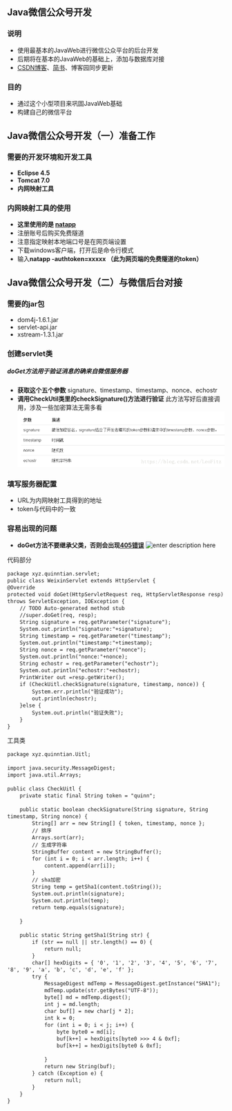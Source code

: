 ## Java微信公众号开发
### 说明
* 使用最基本的JavaWeb进行微信公众平台的后台开发
* 后期将在基本的JavaWeb的基础上，添加与数据库对接
* [CSDN博客][1]、[简书][2]、博客园同步更新
### 目的
* 通过这个小型项目来巩固JavaWeb基础
* 构建自己的微信平台
## Java微信公众号开发（一）准备工作
### 需要的开发环境和开发工具

* **Eclipse 4.5**
* **Tomcat 7.0**
* **内网映射工具**
### 内网映射工具的使用
* **这里使用的是 [natapp](https://natapp.cn/)**
*  注册账号后购买免费隧道
*  注意指定映射本地端口号是在网页端设置
*  下载windows客户端，打开后是命令行模式
*  输入**natapp -authtoken=xxxxx （此为网页端的免费隧道的token）**
## Java微信公众号开发（二）与微信后台对接
### 需要的jar包
*  dom4j-1.6.1.jar
*  servlet-api.jar
*  xstream-1.3.1.jar
### 创建servlet类
##### doGet方法用于验证消息的确来自微信服务器
* **获取这个五个参数**
signature、timestamp、timestamp、nonce、echostr
* **调用CheckUtil类里的checkSignature()方法进行验证**
此方法写好后直接调用，涉及一些加密算法无需多看
![1][3]
### 填写服务器配置
* URL为内网映射工具得到的地址
* token与代码中的一致
### 容易出现的问题
* **doGet方法不要继承父类，否则会出现[405错误](https://blog.csdn.net/leofitz/article/details/79808950)**
![enter description here][4]


代码部分
``` 
package xyz.quinntian.servlet;
public class WeixinServlet extends HttpServlet {
@Override
protected void doGet(HttpServletRequest req, HttpServletResponse resp) throws ServletException, IOException {
	// TODO Auto-generated method stub
	//super.doGet(req, resp);
	String signature = req.getParameter("signature");
	System.out.println("signature:"+signature);
	String timestamp = req.getParameter("timestamp");
	System.out.println("timestamp:"+timestamp);
	String nonce = req.getParameter("nonce");
	System.out.println("nonce:"+nonce);
	String echostr = req.getParameter("echostr");
	System.out.println("echostr:"+echostr);
	PrintWriter out =resp.getWriter();
	if (CheckUitl.checkSignature(signature, timestamp, nonce)) {
		System.err.println("验证成功");
		out.println(echostr);
	}else {
		System.out.println("验证失败");
	}
}

```
工具类
```          
package xyz.quinntian.Uitl;

import java.security.MessageDigest;
import java.util.Arrays;

public class CheckUitl {
	private static final String token = "quinn";

	public static boolean checkSignature(String signature, String timestamp, String nonce) {
		String[] arr = new String[] { token, timestamp, nonce };
		// 排序
		Arrays.sort(arr);
		// 生成字符串
		StringBuffer content = new StringBuffer();
		for (int i = 0; i < arr.length; i++) {
			content.append(arr[i]);
		}
		// sha加密
        String temp = getSha1(content.toString());
        System.out.println(signature);
        System.out.println(temp);
		return temp.equals(signature);

	}

	public static String getSha1(String str) {
		if (str == null || str.length() == 0) {
			return null;
		}
		char[] hexDigits = { '0', '1', '2', '3', '4', '5', '6', '7', '8', '9', 'a', 'b', 'c', 'd', 'e', 'f' };
		try {
			MessageDigest mdTemp = MessageDigest.getInstance("SHA1");
			mdTemp.update(str.getBytes("UTF-8"));
			byte[] md = mdTemp.digest();
			int j = md.length;
			char buf[] = new char[j * 2];
			int k = 0;
			for (int i = 0; i < j; i++) {
				byte byte0 = md[i];
				buf[k++] = hexDigits[byte0 >>> 4 & 0xf];
				buf[k++] = hexDigits[byte0 & 0xf];

			}
			return new String(buf);
		} catch (Exception e) {
			return null;
		}
	}
}

```


  [1]: https://blog.csdn.net/LeoFitz
  [2]: https://www.jianshu.com/u/20ba9f30c422
  [3]: https://github.com/QuinnTian/WeChat-Java/raw/master/image-md/%E4%BA%94%E4%B8%AA%E5%8F%82%E6%95%B0.png
  [4]: https://img-blog.csdn.net/20180403223244915?watermark/2/text/aHR0cHM6Ly9ibG9nLmNzZG4ubmV0L0xlb0ZpdHo=/font/5a6L5L2T/fontsize/400/fill/I0JBQkFCMA==/dissolve/70
